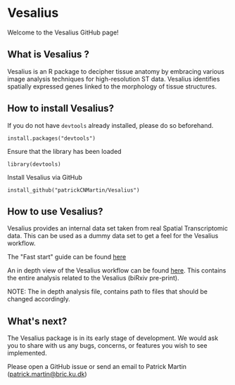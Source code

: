 # Vesalius

Welcome to the Vesalius GitHub page!


## What is Vesalius ?
Vesalius is an R package to decipher tissue anatomy by embracing various
image analysis techniques for high-resolution ST data. Vesalius identifies
spatially expressed genes linked to the morphology of tissue structures.

## How to install Vesalius?

If you do not have `devtools` already installed, please do so beforehand.

```
install.packages("devtools")
```  
Ensure that the library has been loaded
```
library(devtools)
```
Install Vesalius via GitHub
```
install_github("patrickCNMartin/Vesalius")

```

## How to use Vesalius?
Vesalius provides an internal data set taken from real Spatial Transcriptomic
data. This can be used as a dummy data set to get a feel for the Vesalius
workflow.

The "Fast start" guide can be found [here](https://github.com/patrickCNMartin/Vesalius/blob/main/vignettes/Vesalius.Rmd)

An in depth view of the Vesalius workflow can be found [here](https://github.com/patrickCNMartin/Vesalius/blob/main/Vesalius_analysis.Rmd). This contains the entire analysis related to
the Vesalius (biRxiv pre-print).

NOTE: The in depth analysis file, contains path to files that should be changed
accordingly.


## What's next?
The Vesalius package is in its early stage of development. We would ask you to
share with us any bugs, concerns, or features you wish to see implemented.

Please open a GitHub issue or send an email to Patrick Martin (patrick.martin@bric.ku.dk)
